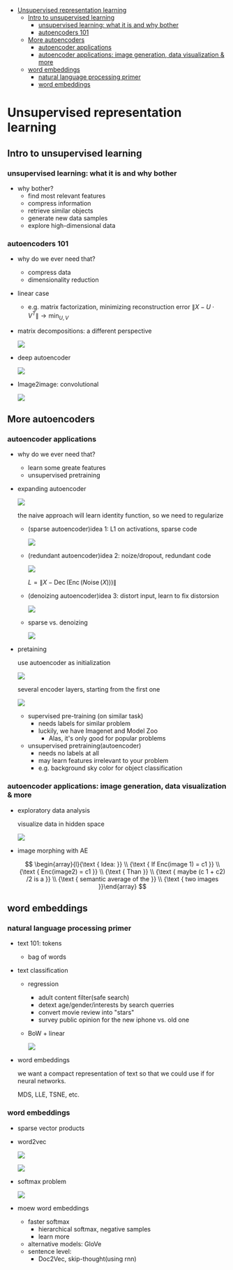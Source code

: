 - [Unsupervised representation learning](#unsupervised-representation-learning)
  - [Intro to unsupervised learning](#intro-to-unsupervised-learning)
    - [unsupervised learning: what it is and why bother](#unsupervised-learning-what-it-is-and-why-bother)
    - [autoencoders 101](#autoencoders-101)
  - [More autoencoders](#more-autoencoders)
    - [autoencoder applications](#autoencoder-applications)
    - [autoencoder applications: image generation, data visualization & more](#autoencoder-applications-image-generation-data-visualization--more)
  - [word embeddings](#word-embeddings)
    - [natural language processing primer](#natural-language-processing-primer)
    - [word embeddings](#word-embeddings-1)

# Unsupervised representation learning

## Intro to unsupervised learning

### unsupervised learning: what it is and why bother

- why bother?
  - find most relevant features
  - compress information
  - retrieve similar objects
  - generate new data samples
  - explore high-dimensional data

### autoencoders 101

- why do we ever need that?
  - compress data
  - dimensionality reduction

- linear case
  - e.g. matrix factorization, minimizing reconstruction error $\left\|X-U \cdot V^{T}\right\| \rightarrow \min _{U, V}$

- matrix decompositions: a different perspective

  ![](https://cdn.mathpix.com/snip/images/oHQdLTTeR71UV2mtlU0DnNZ1AkX5rraZOqT-Oo_2L6k.original.fullsize.png)

- deep autoencoder

  ![](https://cdn.mathpix.com/snip/images/DMHPwdtnmTXNbdeL0iYytDktvwVrDNGwATyKeaFw9uM.original.fullsize.png)

- Image2image: convolutional

  ![](https://cdn.mathpix.com/snip/images/n-_ZzHMDnwGhEnpVpYItHJaSBZcBMUWTpvPNwPejSOU.original.fullsize.png)

## More autoencoders

### autoencoder applications

- why do we ever need that?
  - learn some greate features
  - unsupervised pretraining

- expanding autoencoder

  ![](https://cdn.mathpix.com/snip/images/PaC9ug8sMVmt60mMMjLZxsX8YfEsikIwOwVjMjw3suE.original.fullsize.png)

  the naive approach will learn identity function, so we need to regularize

  - (sparse autoencoder)idea 1: L1 on activations, sparse code

    ![](https://cdn.mathpix.com/snip/images/F3J4739rDPL_3rpNm63eigvDdNighXkpd9Va1o95xWs.original.fullsize.png)

  - (redundant autoencoder)idea 2: noize/dropout, redundant code
 
    ![](https://cdn.mathpix.com/snip/images/XbSM9t-2PvkjzbUeAySICUlWu132JucGVHZTGSDn5xU.original.fullsize.png)

    $L=\|X-\operatorname{Dec}(\operatorname{Enc}(N \operatorname{oise}(X)))\|$

  - (denoizing autoencoder)idea 3: distort input, learn to fix distorsion

    ![](https://cdn.mathpix.com/snip/images/2OiIZ26gezx6l1fjMhVs87Do_FSUuCBXJ1WbD4ZO_2g.original.fullsize.png)

  - sparse vs. denoizing

    ![](https://cdn.mathpix.com/snip/images/HahmnNjE-0tcqr_DF57GG8QeToxkN-TZ0ARQzAh5Myo.original.fullsize.png)

- pretaining

  use autoencoder as initialization

  ![](https://cdn.mathpix.com/snip/images/qh8wj8GzoTZNvZb15p3PD6_kArqZFfTUG13Mx4GQVYE.original.fullsize.png)

  several encoder layers, starting from the first one

  ![](https://cdn.mathpix.com/snip/images/nsY19EvQdlk3glUhewDD4nlNVosSQEaBnr26B8vI9Fc.original.fullsize.png)

  - supervised pre-training (on similar task)
    - needs labels for similar problem
    - luckily, we have Imagenet and Model Zoo
      - Alas, it's only good for popular problems
  - unsupervised pretraining(autoencoder)
    - needs no labels at all
    - may learn features irrelevant to your problem
    - e.g. background sky color for object classification

### autoencoder applications: image generation, data visualization & more

- exploratory data analysis

  visualize data in hidden space

  ![](https://cdn.mathpix.com/snip/images/BqyUB3I1bEaIny3L-eSZghGD__j6TwePXCZhpTB5XCI.original.fullsize.png)

- image morphing with AE

  $$
  \begin{array}{l}{\text { Idea: }} \\ {\text { If Enc(image 1) = c1 }} \\ {\text { Enc(image2) = c1 }} \\ {\text { Than }} \\ {\text { maybe (c 1 + c2) /2 is a }} \\ {\text { semantic average of the }} \\ {\text { two images }}\end{array}
  $$

## word embeddings

### natural language processing primer

- text 101: tokens
  - bag of words

- text classification
  - regression
    - adult content filter(safe search)
    - detext age/gender/interests by search querries
    - convert movie review into "stars"
    - survey public opinion for the new iphone vs. old one

  - BoW + linear

    ![](https://cdn.mathpix.com/snip/images/tXRpuRwtmniF5JWVYpsQ7ZJwfkK8b33aIz-MiDpWgZc.original.fullsize.png)

- word embeddings

  we want a compact representation of text so that we could use if for neural networks.

  MDS, LLE, TSNE, etc.

### word embeddings

- sparse vector products
- word2vec

  ![](https://cdn.mathpix.com/snip/images/9f_kPa0JZ0VZZ6l_aa8SrhSZyCyu2Z30xtXQoTYy0mc.original.fullsize.png)

  ![](https://cdn.mathpix.com/snip/images/S5tn4lqqVrd8juaApo8Nd2a0uf-BzIoEc_ssE2F2tUI.original.fullsize.png)

- softmax problem

  ![](https://cdn.mathpix.com/snip/images/UTTyiNN6nyzjrYhL4GNnkCVuJhvyYg1Fgxo6J6Pusmo.original.fullsize.png)

- moew word embeddings
  - faster softmax
    - hierarchical softmax, negative samples
    - learn more
  - alternative models: GloVe
  - sentence level:
    - Doc2Vec, skip-thought(using rnn)